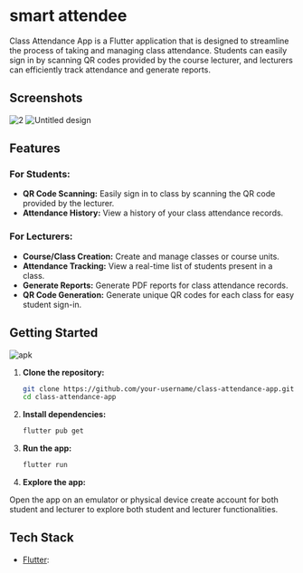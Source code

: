 # smart attendee

Class Attendance  App is a Flutter application that is designed to streamline the process of taking and managing class attendance. Students can easily sign in by scanning QR codes provided by the course lecturer, and lecturers can efficiently track attendance and generate reports.
## Screenshots
![2](https://github.com/Bonfacegitonga/smart_attendee/assets/65446155/f59c5399-3fcb-4d2f-a546-a5da19c46b93)
![Untitled design](https://github.com/Bonfacegitonga/smart_attendee/assets/65446155/43a55517-f4fd-4ff7-b428-99d6eef69ee6)

## Features

### For Students:

- **QR Code Scanning:** Easily sign in to class by scanning the QR code provided by the lecturer.
- **Attendance History:** View a history of your class attendance records.

### For Lecturers:

- **Course/Class Creation:** Create and manage classes or course units.
- **Attendance Tracking:** View a real-time list of students present in a class.
- **Generate Reports:** Generate PDF reports for class attendance records.
- **QR Code Generation:** Generate unique QR codes for each class for easy student sign-in.

## Getting Started
![apk](https://github.com/Bonfacegitonga/release)

1. **Clone the repository:**

    ```bash
    git clone https://github.com/your-username/class-attendance-app.git
    cd class-attendance-app
    ```

2. **Install dependencies:**

    ```bash
    flutter pub get
    ```

3. **Run the app:**

    ```bash
    flutter run
    ```

4. **Explore the app:**

Open the app on an emulator or physical device create account for both student and lecturer to explore both student and lecturer functionalities.

## Tech Stack

- [Flutter](https://flutter.dev/):
